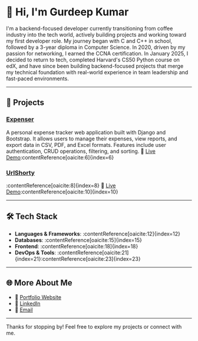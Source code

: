 # 👋 Hi, I'm Gurdeep Kumar

I'm a backend-focused developer currently transitioning from coffee industry into the tech world, actively building projects and working toward my first developer role. My journey began with C and C++ in school, followed by a 3-year diploma in Computer Science. In 2020, driven by my passion for networking, I earned the CCNA certification. In January 2025, I decided to return to tech, completed Harvard's CS50 Python course on edX, and have since been building backend-focused projects that merge my technical foundation with real-world experience in team leadership and fast-paced environments.

---

## 🚀 Projects

### [Expenser](https://github.com/gurdeepkumar/Expenser)
A personal expense tracker web application built with Django and Bootstrap. It allows users to manage their expenses, view reports, and export data in CSV, PDF, and Excel formats. Features include user authentication, CRUD operations, filtering, and sorting.
🔗 [Live Demo](https://expenser.gurdeepkumar.com):contentReference[oaicite:6]{index=6}

### [UrlShorty](https://github.com/gurdeepkumar/UrlShorty)
:contentReference[oaicite:8]{index=8}
🔗 [Live Demo](https://urlshorty.gurdeepkumar.com):contentReference[oaicite:10]{index=10}

---

## 🛠️ Tech Stack

- **Languages & Frameworks**: :contentReference[oaicite:12]{index=12}
- **Databases**: :contentReference[oaicite:15]{index=15}
- **Frontend**: :contentReference[oaicite:18]{index=18}
- **DevOps & Tools**: :contentReference[oaicite:21]{index=21}:contentReference[oaicite:23]{index=23}

---

## 🌐 More About Me

- 🔗 [Portfolio Website](https://gurdeepkumar.com)
- 💼 [LinkedIn](https://www.linkedin.com/in/gurdeep-kumar-8285ba235)
- 📧 [Email](mailto:gksyntax@hotmail.com)

---

Thanks for stopping by! Feel free to explore my projects or connect with me.
